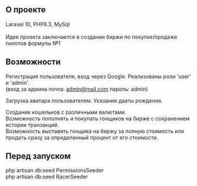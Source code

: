## О проекте

Laravel 10, PHP8.3, MySql
<br>
<br>Идея проекта заключается в создании биржи по покупке/продаже пилотов формулы №1

## Возможности

Регистрация пользователя, вход через Google.
Реализованы роли 'user' и 'admin'. 
<br>(вход за админа почта: admin@mail.com пароль: admin)

Загрузка аватара пользователем.
Указание дааты рождения.

Создание кошельков с различными валютами. 
<br>Возможность пополнять и покупать гонщиков на бирже с сохранением истории транзакций.
<br>Возможность выставить гонщика на биржу за полную стоимость или продать сразу за определенный процент от его стоимости.

## Перед запуском

php artisan db:seed PermissionsSeeder
<br>php artisan db:seed RacerSeeder
